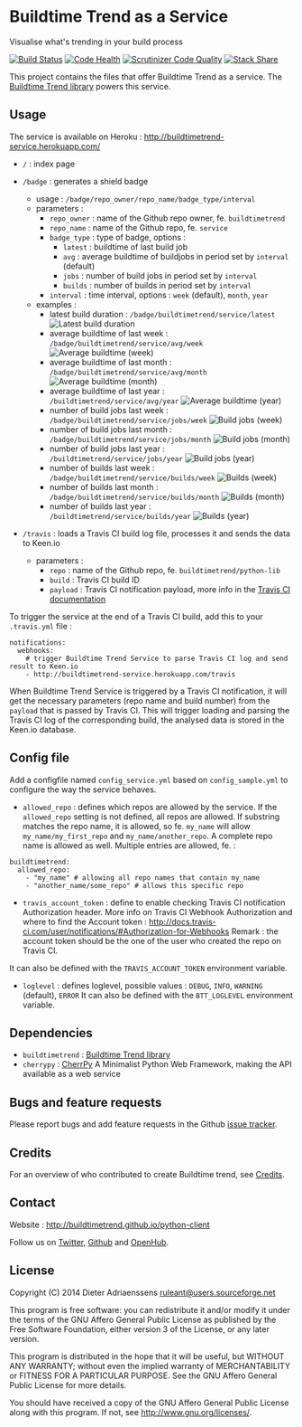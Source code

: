 Buildtime Trend as a Service
============================

Visualise what's trending in your build process

[![Build Status](https://travis-ci.org/buildtimetrend/service.svg?branch=master)](https://travis-ci.org/buildtimetrend/service)
[![Code Health](https://landscape.io/github/buildtimetrend/service/master/landscape.svg)](https://landscape.io/github/buildtimetrend/service/master)
[![Scrutinizer Code Quality](https://scrutinizer-ci.com/g/buildtimetrend/service/badges/quality-score.png?b=master)](https://scrutinizer-ci.com/g/buildtimetrend/service/?branch=master)
[![Stack Share](http://img.shields.io/badge/tech-stack-0690fa.svg)](http://stackshare.io/ruleant/buildtime-trend)

This project contains the files that offer Buildtime Trend as a service. The [Buildtime Trend library](https://github.com/buildtimetrend/python-lib) powers this service.

Usage
-----

The service is available on Heroku : http://buildtimetrend-service.herokuapp.com/

- `/` : index page
- `/badge` : generates a shield badge
  - usage : `/badge/repo_owner/repo_name/badge_type/interval`
  - parameters :
    - `repo_owner` : name of the Github repo owner, fe. `buildtimetrend`
    - `repo_name` : name of the Github repo, fe. `service`
    - `badge_type` : type of badge, options :
      - `latest` : buildtime of last build job
      - `avg` : average buildtime of buildjobs in period set by `interval` (default)
      - `jobs` : number of build jobs in period set by `interval`
      - `builds` : number of builds in period set by `interval`
    - `interval` : time interval, options : `week` (default), `month`, `year` 
  - examples :
    - latest build duration : `/badge/buildtimetrend/service/latest` ![Latest build duration](https://buildtimetrend-service.herokuapp.com/badge/buildtimetrend/service/latest)
    - average buildtime of last week : `/badge/buildtimetrend/service/avg/week` ![Average buildtime (week)](https://buildtimetrend-service.herokuapp.com/badge/buildtimetrend/service/avg/week)
    - average buildtime of last month : `/badge/buildtimetrend/service/avg/month` ![Average buildtime (month)](https://buildtimetrend-service.herokuapp.com/badge/buildtimetrend/service/avg/month)
    - average buildtime of last year : `/buildtimetrend/service/avg/year` ![Average buildtime (year)](https://buildtimetrend-service.herokuapp.com/badge/buildtimetrend/service/avg/year)
    - number of build jobs last week : `/badge/buildtimetrend/service/jobs/week` ![Build jobs (week)](https://buildtimetrend-service.herokuapp.com/badge/buildtimetrend/service/jobs/week)
    - number of build jobs last month : `/badge/buildtimetrend/service/jobs/month` ![Build jobs (month)](https://buildtimetrend-service.herokuapp.com/badge/buildtimetrend/service/jobs/month)
    - number of build jobs last year : `/buildtimetrend/service/jobs/year` ![Build jobs (year)](https://buildtimetrend-service.herokuapp.com/badge/buildtimetrend/service/jobs/year)
    - number of builds last week : `/badge/buildtimetrend/service/builds/week` ![Builds (week)](https://buildtimetrend-service.herokuapp.com/badge/buildtimetrend/service/builds/week)
    - number of builds last month : `/badge/buildtimetrend/service/builds/month` ![Builds (month)](https://buildtimetrend-service.herokuapp.com/badge/buildtimetrend/service/builds/month)
    - number of builds last year : `/buildtimetrend/service/builds/year` ![Builds (year)](https://buildtimetrend-service.herokuapp.com/badge/buildtimetrend/service/builds/year)

- `/travis` : loads a Travis CI build log file, processes it and sends the data to Keen.io
  - parameters :
    - `repo` : name of the Github repo, fe. `buildtimetrend/python-lib`
    - `build` : Travis CI build ID
    - `payload` : Travis CI notification payload, more info in the [Travis CI documentation](http://docs.travis-ci.com/user/notifications/#Webhook-notification)

To trigger the service at the end of a Travis CI build, add this to your `.travis.yml` file :

    notifications:
      webhooks:
        # trigger Buildtime Trend Service to parse Travis CI log and send result to Keen.io
        - http://buildtimetrend-service.herokuapp.com/travis

When Buildtime Trend Service is triggered by a Travis CI notification, it will get the necessary parameters (repo name and build number) from the `payload` that is passed by Travis CI. This will trigger loading and parsing the Travis CI log of the corresponding build, the analysed data is stored in the Keen.io database.

Config file
-----------

Add a configfile named `config_service.yml` based on `config_sample.yml` to configure the way the service behaves.

- `allowed_repo` : defines which repos are allowed by the service. If the `allowed_repo` setting is not defined, all repos are allowed. If substring matches the repo name, it is allowed, so fe. `my_name` will allow `my_name/my_first_repo` and `my_name/another_repo`. A complete repo name is allowed as well.
Multiple entries are allowed, fe. :

```
buildtimetrend:
  allowed_repo:
    - "my_name" # allowing all repo names that contain my_name
    - "another_name/some_repo" # allows this specific repo
```

- `travis_account_token` : define to enable checking Travis CI notification Authorization header. More info on Travis CI Webhook Authorization and where to find the Account token : http://docs.travis-ci.com/user/notifications/#Authorization-for-Webhooks
Remark : the account token should be the one of the user who created the repo on Travis CI.

It can also be defined with the `TRAVIS_ACCOUNT_TOKEN` environment variable.

- `loglevel` : defines loglevel, possible values : `DEBUG`, `INFO`, `WARNING` (default), `ERROR`
It can also be defined with the `BTT_LOGLEVEL` environment variable.

Dependencies
------------

- `buildtimetrend` : [Buildtime Trend library](https://github.com/buildtimetrend/python-lib)
- `cherrypy` : [CherrPy](http://www.cherrypy.org/) A Minimalist Python Web Framework, making the API available as a web service

Bugs and feature requests
-------------------------

Please report bugs and add feature requests in the Github [issue tracker](https://github.com/buildtimetrend/python-lib/issues).


Credits
-------

For an overview of who contributed to create Buildtime trend, see [Credits](https://github.com/buildtimetrend/python-lib/wiki/Credits).

Contact
-------

Website : http://buildtimetrend.github.io/python-client

Follow us on [Twitter](https://twitter.com/buildtime_trend), [Github](https://github.com/ruleant/buildtime-trend) and [OpenHub](https://www.openhub.net/p/buildtime-trend).


License
-------

Copyright (C) 2014 Dieter Adriaenssens <ruleant@users.sourceforge.net>

This program is free software: you can redistribute it and/or modify
it under the terms of the GNU Affero General Public License as published by
the Free Software Foundation, either version 3 of the License, or
any later version.

This program is distributed in the hope that it will be useful,
but WITHOUT ANY WARRANTY; without even the implied warranty of
MERCHANTABILITY or FITNESS FOR A PARTICULAR PURPOSE.  See the
GNU Affero General Public License for more details.

You should have received a copy of the GNU Affero General Public License
along with this program.  If not, see <http://www.gnu.org/licenses/>.
